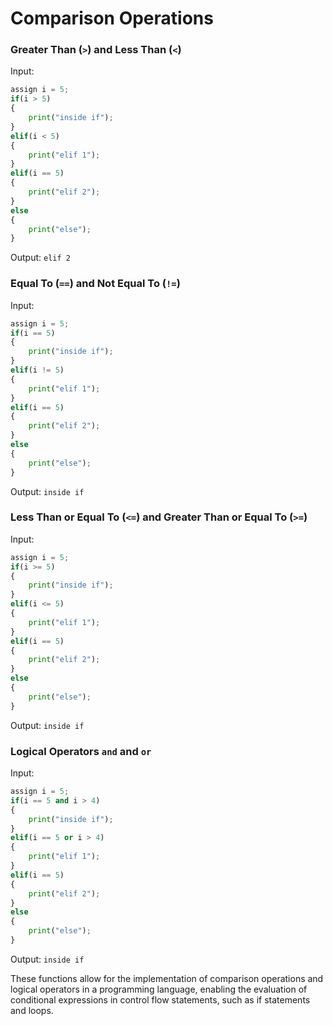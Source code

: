 # Comparison Operations

### Greater Than (`>`) and Less Than (`<`)
Input:
```python
assign i = 5;
if(i > 5)
{
    print("inside if");
} 
elif(i < 5)
{
    print("elif 1");
}
elif(i == 5)
{
    print("elif 2");
}
else
{
    print("else");
}
```
Output:
`elif 2`


### Equal To (`==`) and Not Equal To (`!=`)
Input:
```python
assign i = 5;
if(i == 5)
{
    print("inside if");
} 
elif(i != 5)
{
    print("elif 1");
}
elif(i == 5)
{
    print("elif 2");
}
else
{
    print("else");
}
```
Output:
`inside if`


### Less Than or Equal To (`<=`) and Greater Than or Equal To (`>=`)

Input:
```python
assign i = 5;
if(i >= 5)
{
    print("inside if");
} 
elif(i <= 5)
{
    print("elif 1");
}
elif(i == 5)
{
    print("elif 2");
}
else
{
    print("else");
}
```
Output:
`inside if`

### Logical Operators `and` and `or`

Input:
```python
assign i = 5;
if(i == 5 and i > 4)
{
    print("inside if");
} 
elif(i == 5 or i > 4)
{
    print("elif 1");
}
elif(i == 5)
{
    print("elif 2");
}
else
{
    print("else");
}
```

Output:
`inside if`


These functions allow for the implementation of comparison operations and logical operators in a programming language, enabling the evaluation of conditional expressions in control flow statements, such as if statements and loops.